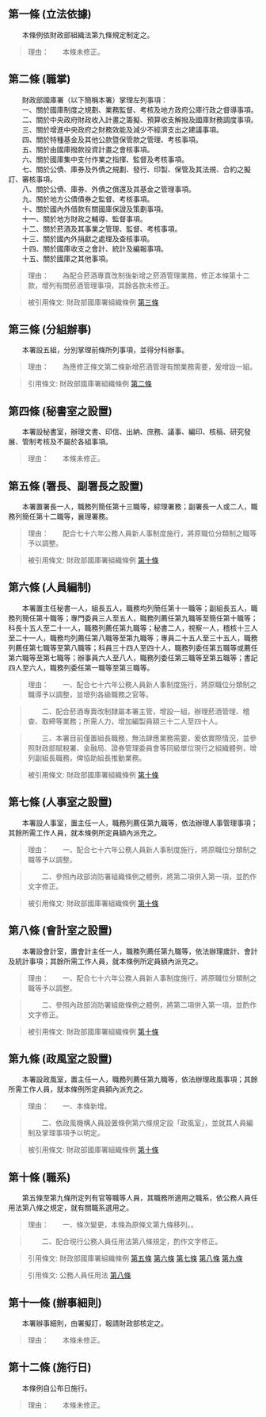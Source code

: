第一條 (立法依據)
-----------------
　　本條例依財政部組織法第九條規定制定之。  
> 理由：　　本條未修正。



第二條 (職掌)
-------------
　　財政部國庫署（以下簡稱本署）掌理左列事項：  
　　一、關於國庫制度之規劃、業務監督、考核及地方政府公庫行政之督導事項。  
　　二、關於中央政府財政收入計畫之籌擬、預算收支解撥及國庫財務調度事項。  
　　三、關於增進中央政府之財務效能及減少不經濟支出之建議事項。  
　　四、關於特種基金及其他公款暨保管款之管理、考核事項。  
　　五、關於由國庫撥款投資計畫之會核事項。  
　　六、關於國庫集中支付作業之指揮、監督及考核事項。  
　　七、關於公債、庫券及外債之規劃、發行、印製、保管及其法規、合約之擬訂、審核事項。  
　　八、關於公債、庫券、外債之償還及其基金之管理事項。  
　　九、關於地方公債債券之監督、考核事項。  
　　十、關於國內外借款有關國庫保證及策劃事項。  
　　十一、關於地方財政之輔導、監督事項。  
　　十二、關於菸酒及其事業之管理、監督、考核事項。  
　　十三、關於國內外捐獻之處理及查核事項。  
　　十四、關於國庫收支之會計、統計及編報事項。  
　　十五、關於國庫之其他事項。  
> 理由：　　為配合菸酒專賣改制後新增之菸酒管理業務，修正本條第十二款，增列有關菸酒管理事項，其餘各款未修正。

> 被引用條文: 財政部國庫署組織條例 [第三條](1501#第三條-分組辦事)



第三條 (分組辦事)
-----------------
　　本署設五組，分別掌理前條所列事項，並得分科辦事。  
> 理由：　　為應修正條文第二條新增菸酒管理有關業務需要，爰增設一組。

> 引用條文: 財政部國庫署組織條例 [第二條](1501#第二條-職掌)



第四條 (秘書室之設置)
---------------------
　　本署設秘書室，辦理文書、印信、出納、庶務、議事、編印、核稿、研究發展、管制考核及不屬於各組事項。  
> 理由：　　本條未修正。



第五條 (署長、副署長之設置)
---------------------------
　　本署置署長一人，職務列簡任第十三職等，綜理署務；副署長一人或二人，職務列簡任第十二職等，襄理署務。  
> 理由：　　配合七十六年公務人員新人事制度施行，將原職位分類制之職等予以調整。

> 被引用條文: 財政部國庫署組織條例 [第十條](1501#第十條-職系)



第六條 (人員編制)
-----------------
　　本署置主任秘書一人，組長五人，職務均列簡任第十一職等；副組長五人，職務列簡任第十職等；專門委員三人至五人，職務列薦任第九職等至簡任第十職等；科長十五人至二十一人，職務列薦任第九職等；秘書二人，視察一人，稽核十三人至二十一人，職務均列薦任第八職等至第九職等；專員二十五人至三十五人，職務列薦任第七職等至第八職等；科員三十四人至四十人，職務列委任第五職等或薦任第六職等至第七職等；辦事員六人至八人，職務列委任第三職等至第五職等；書記四人至六人，職務列委任第一職等至第三職等。  
> 理由：　　一、配合七十六年公務人員新人事制度施行，將原職位分類制之職導予以調整，並增列各級職務之官等。

> 　　二、配合菸酒專賣改制隸屬本署主管，增設一組，辦理菸酒管理、稽查、取締等業務；所需人力，增加編製員額三十二人至四十人。

> 　　三、本署目前僅置組長職務，無法肆應業務需要，爰依實際情況，並參照財政部賦稅署、金融局、證券管理委員會等同級單位現行之組織體例，增列副組長職務，俾協助組長推動業務。

> 被引用條文: 財政部國庫署組織條例 [第十條](1501#第十條-職系)



第七條 (人事室之設置)
---------------------
　　本署設人事室，置主任一人，職務列薦任第九職等，依法辦理人事管理事項；其餘所需工作人員，就本條例所定員額內派充之。  
> 理由：　　一、配合七十六年公務人員新人事制度施行，將原職位分類制之職等予以調整。

> 　　二、參照內政部消防署組織條例之體例，將第二項併入第一項，並酌作文字修正。

> 被引用條文: 財政部國庫署組織條例 [第十條](1501#第十條-職系)



第八條 (會計室之設置)
---------------------
　　本署設會計室，置會計主任一人，職務列薦任第九職等，依法辦理歲計、會計及統計事項；其餘所需工作人員，就本條例所定員額內派充之。  
> 理由：　　一、配合七十六年公務人員新人事制度施行，將原職位分類制之職等予以調整。

> 　　二、參照內政部消防署組緻條例之體例，將第二項併入第一項，並酌作文字修正。

> 被引用條文: 財政部國庫署組織條例 [第十條](1501#第十條-職系)



第九條 (政風室之設置)
---------------------
　　本署設政風室，置主任一人，職務列薦任第九職等，依法辦理政風事項；其餘所需工作人員，就本條例所定員額內派充之。  
> 理由：　　一、本條新增。

> 　　二、依政風機構人員設置條例第六條規定設「政風室」，並就其人員編制及掌理事項予以明定。

> 被引用條文: 財政部國庫署組織條例 [第十條](1501#第十條-職系)



第十條 (職系)
-------------
　　第五條至第九條所定列有官等職等人員，其職務所適用之職系，依公務人員任用法第八條之規定，就有關職系選用之。  
> 理由：　　一、條次變更，本條為原條文第九條移列。。

> 　　二、配合現行公務人員任用法第八條規定，酌作文字修正。

> 引用條文: 財政部國庫署組織條例 [第五條](1501#第五條-署長、副署長之設置) [第六條](1501#第六條-人員編制) [第七條](1501#第七條-人事室之設置) [第八條](1501#第八條-會計室之設置) [第九條](1501#第九條-政風室之設置)

> 引用條文: 公務人員任用法 [第八條](4617#第八條-職系說明書)



第十一條 (辦事細則)
-------------------
　　本署辦事細則，由署擬訂，報請財政部核定之。  
> 理由：　　本條未修正。



第十二條 (施行日)
-----------------
　　本條例自公布日施行。  
> 理由：　　本條未修正。
